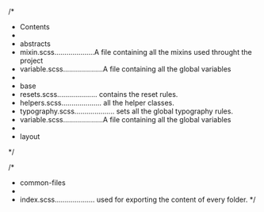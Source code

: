 /\*

- Contents
-
- abstracts
- mixin.scss....................A file containing all the mixins used throught the project
- variable.scss....................A file containing all the global variables
-
- base
- resets.scss.................... contains the reset rules.
- helpers.scss.................... all the helper classes.
- typography.scss.................... sets all the global typography rules.
- variable.scss....................A file containing all the global variables
-
- layout

\*/

/\*

- common-files
-
- index.scss.................... used for exporting the content of every folder.
  \*/
